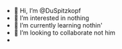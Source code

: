 - 👋 Hi, I’m @DuSpitzkopf
- 👀 I’m interested in nothing 
- 🌱 I’m currently learning nothin'
- 💞️ I’m looking to collaborate not him 
- 

<!---
DuSpitzkopf/DuSpitzkopf is a ✨ special ✨ repository because its `README.md` (this file) appears on your GitHub profile.
You can click the Preview link to take a look at your changes.
---> 
